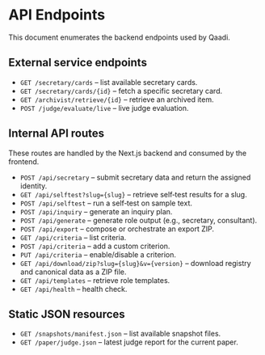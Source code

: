# API Endpoints

This document enumerates the backend endpoints used by Qaadi.

## External service endpoints

- `GET /secretary/cards` – list available secretary cards.
- `GET /secretary/cards/{id}` – fetch a specific secretary card.
- `GET /archivist/retrieve/{id}` – retrieve an archived item.
- `POST /judge/evaluate/live` – live judge evaluation.

## Internal API routes

These routes are handled by the Next.js backend and consumed by the frontend.

- `POST /api/secretary` – submit secretary data and return the assigned identity.
- `GET /api/selftest?slug={slug}` – retrieve self‑test results for a slug.
- `POST /api/selftest` – run a self‑test on sample text.
- `POST /api/inquiry` – generate an inquiry plan.
- `POST /api/generate` – generate role output (e.g., secretary, consultant).
- `POST /api/export` – compose or orchestrate an export ZIP.
- `GET /api/criteria` – list criteria.
- `POST /api/criteria` – add a custom criterion.
- `PUT /api/criteria` – enable/disable a criterion.
- `GET /api/download/zip?slug={slug}&v={version}` – download registry and canonical data as a ZIP file.
- `GET /api/templates` – retrieve role templates.
- `GET /api/health` – health check.

## Static JSON resources

- `GET /snapshots/manifest.json` – list available snapshot files.
- `GET /paper/judge.json` – latest judge report for the current paper.
